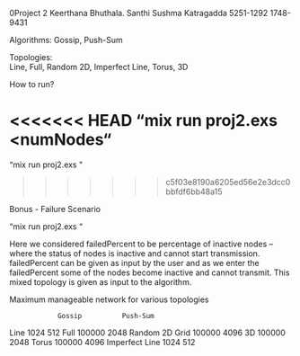 0Project 2
Keerthana  Bhuthala. 				Santhi  Sushma  Katragadda
5251-1292 						1748-9431



Algorithms: 
Gossip, Push-Sum

Topologies:  
Line, Full, Random 2D, Imperfect Line, Torus, 3D


How to run?

<<<<<<< HEAD
“mix run proj2.exs <numNodes“
=======
“mix run proj2.exs  <numNodes>  <topology>  <algorithm>"
>>>>>>> c5f03e8190a6205ed56e2e3dcc0bbfdf6bb48a15


Bonus - Failure Scenario

“mix run proj2.exs  <numNodes>  <topology>  <algorithm> <percentageFailed>“

Here we considered failedPercent to be percentage of inactive nodes – where the status of nodes is inactive and cannot start transmission. failedPercent can be given as input by the user and as we enter the failedPercent some of the nodes become inactive and cannot transmit. This mixed topology is given as input to the algorithm.






Maximum manageable network for various topologies

	            Gossip	        Push-Sum
Line	           1024	        512
Full	          100000	        2048
Random 2D Grid	100000	        4096
3D	            100000	        2048
Torus	        100000	        4096
Imperfect Line	1024	        512















